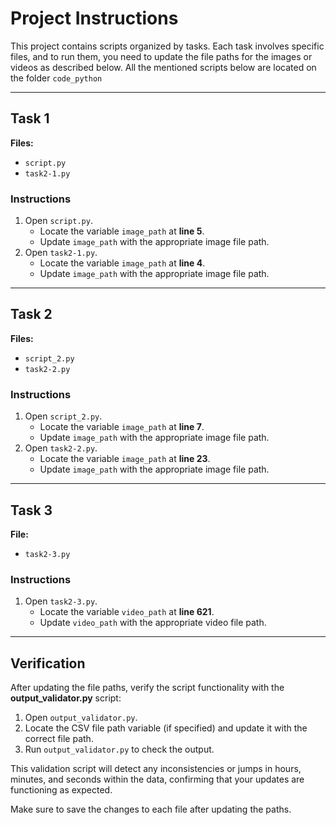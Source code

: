 # Project Instructions

This project contains scripts organized by tasks. Each task involves specific files, and to run them, you need to update the file paths for the images or videos as described below. All the mentioned scripts below are located on the folder `code_python`

---

## Task 1

**Files:**
- `script.py` 
- `task2-1.py`

### Instructions
1. Open `script.py`.
   - Locate the variable `image_path` at **line 5**.
   - Update `image_path` with the appropriate image file path.
2. Open `task2-1.py`.
   - Locate the variable `image_path` at **line 4**.
   - Update `image_path` with the appropriate image file path.

---

## Task 2

**Files:**
- `script_2.py`
- `task2-2.py`

### Instructions
1. Open `script_2.py`.
   - Locate the variable `image_path` at **line 7**.
   - Update `image_path` with the appropriate image file path.
2. Open `task2-2.py`.
   - Locate the variable `image_path` at **line 23**.
   - Update `image_path` with the appropriate image file path.

---

## Task 3

**File:**
- `task2-3.py`

### Instructions
1. Open `task2-3.py`.
   - Locate the variable `video_path` at **line 621**.
   - Update `video_path` with the appropriate video file path.

---

## Verification

After updating the file paths, verify the script functionality with the **output_validator.py** script:

1. Open `output_validator.py`.
2. Locate the CSV file path variable (if specified) and update it with the correct file path.
3. Run `output_validator.py` to check the output.

This validation script will detect any inconsistencies or jumps in hours, minutes, and seconds within the data, confirming that your updates are functioning as expected. 

Make sure to save the changes to each file after updating the paths.
